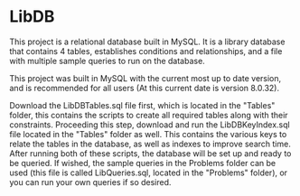 # LibDB

This project is a relational database built in MySQL. It is a library database that contains 4 tables, establishes conditions and relationships, and a file with multiple sample queries to run on the database. 

This project was built in MySQL with the current most up to date version, and is recommended for all users (At this current date is version 8.0.32). 

Download the LibDBTables.sql file first, which is located in the "Tables" folder, this contains the scripts to create all required tables along with their constraints. Proceeding this step, download and run the LibDBKeyIndex.sql file located in the "Tables" folder as well. This contains the various keys to relate the tables in the database, as well as indexes to improve search time. After running both of these scripts, the database will be set up and ready to be queried. If wished, the sample queries in the Problems folder can be used (this file is called LibQueries.sql, located in the "Problems" folder), or you can run your own queries if so desired.

